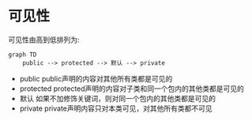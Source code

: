 # 可见性
可见性由高到低排列为:
```mermaid
graph TD
	public --> protected --> 默认 --> private
```
- public
	public声明的内容对其他所有类都是可见的
- protected
	protected声明的内容对子类和同一个包内的其他类都是可见的
- 默认
	如果不加修饰关键词，则对同一个包内的其他类都是可见的
- private
	private声明内容只对本类可见，对其他所有类都不可见